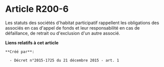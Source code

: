 # Article R200-6

Les statuts des sociétés d'habitat participatif rappellent les obligations des associés en cas d'appel de fonds et leur
responsabilité en cas de défaillance, de retrait ou d'exclusion d'un autre associé.

**Liens relatifs à cet article**

	**Créé par**:

	  - Décret n°2015-1725 du 21 décembre 2015 - art. 1

